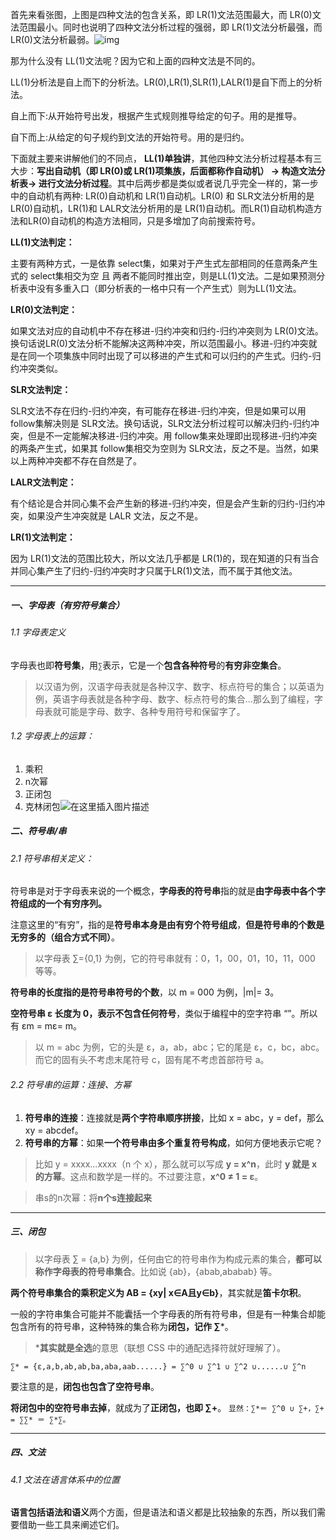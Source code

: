 首先来看张图，上图是四种文法的包含关系，即 LR(1)文法范围最大，而 LR(0)文法范围最小。同时也说明了四种文法分析过程的强弱，即 LR(1)文法分析最强，而 LR(0)文法分析最弱。![img](https://i-blog.csdnimg.cn/blog_migrate/f59a03b9fe70a030cbdc9208f606558f.png)

那为什么没有 LL(1)文法呢？因为它和上面的四种文法是不同的。

LL(1)分析法是自上而下的分析法。LR(0),LR(1),SLR(1),LALR(1)是自下而上的分析法。

自上而下:从开始符号出发，根据产生式规则推导给定的句子。用的是推导。

自下而上:从给定的句子规约到文法的开始符号。用的是归约。

下面就主要来讲解他们的不同点， **LL(1)单独讲**，其他四种文法分析过程基本有三大步：**写出自动机（即 LR(0)或 LR(1)项集族，后面都称作自动机） -> 构造文法分析表-> 进行文法分析过程**。其中后两步都是类似或者说几乎完全一样的，第一步中的自动机有两种: LR(0)自动机和 LR(1)自动机。LR(0) 和 SLR文法分析用的是 LR(0)自动机，LR(1)和 LALR文法分析用的是 LR(1)自动机。而LR(1)自动机构造方法和LR(0)自动机的构造方法相同，只是多增加了向前搜索符号。

**LL(1)文法判定：**

主要有两种方式，一是依靠 select集，如果对于产生式左部相同的任意两条产生式的 select集相交为空 且 两者不能同时推出空，则是LL(1)文法。二是如果预测分析表中没有多重入口（即分析表的一格中只有一个产生式）则为LL(1)文法。

**LR(0)文法判定：**

如果文法对应的自动机中不存在移进-归约冲突和归约-归约冲突则为 LR(0)文法。换句话说LR(0)文法分析不能解决这两种冲突，所以范围最小。移进-归约冲突就是在同一个项集族中同时出现了可以移进的产生式和可以归约的产生式。归约-归约冲突类似。

**SLR文法判定：**

SLR文法不存在归约-归约冲突，有可能存在移进-归约冲突，但是如果可以用 follow集解决则是 SLR文法。换句话说，SLR文法分析过程可以解决归约-归约冲突，但是不一定能解决移进-归约冲突。用 follow集来处理即出现移进-归约冲突的两条产生式，如果其 follow集相交为空则为 SLR文法，反之不是。当然，如果以上两种冲突都不存在自然是了。

**LALR文法判定：**

有个结论是合并同心集不会产生新的移进-归约冲突，但是会产生新的归约-归约冲突，如果没产生冲突就是 LALR 文法，反之不是。

 **LR(1)文法判定：**

因为 LR(1)文法的范围比较大，所以文法几乎都是 LR(1)的，现在知道的只有当合并同心集产生了归约-归约冲突时才只属于LR(1)文法，而不属于其他文法。

---

##### 一、字母表（有穷符号集合）

###### 1.1 字母表定义

字母表也即**符号集**，用`∑`表示，它是一个**包含各种符号**的**有穷非空集合**。

> 以汉语为例，汉语字母表就是各种汉字、数字、标点符号的集合；以英语为例，英语字母表就是各种字母、数字、标点符号的集合…那么到了编程，字母表就可能是字母、数字、各种专用符号和保留字了。

###### 1.2 字母表上的运算：

1. 乘积
2. n次幂
3. 正闭包
4. 克林闭包![在这里插入图片描述](https://i-blog.csdnimg.cn/blog_migrate/47c0c806b02702100377407bfd38af28.png)

##### 二、符号串/串

###### 2.1 符号串相关定义：

符号串是对于字母表来说的一个概念，**字母表的符号串**指的就是**由字母表中各个字符组成的一个有穷序列。**

注意这里的“有穷”，指的是**符号串本身是由有穷个符号组成**，**但是符号串的个数是无穷多的（组合方式不同）**。

> 以字母表 ∑={0,1} 为例，它的符号串就有：0，1，00，01，10，11，000 等等。

**符号串的长度指的是符号串符号的个数**，以 m = 000 为例，|m|= 3。

**空符号串 ε 长度为 0，表示不包含任何符号**，类似于编程中的空字符串 “”。所以有 εm = mε= m。

> 以 m = abc 为例，它的头是 ε，a，ab，abc；它的尾是 ε，c，bc，abc。而它的固有头不考虑末尾符号 c，固有尾不考虑首部符号 a。

###### 2.2 符号串的运算：连接、方幂

1. **符号串的连接**：连接就是**两个字符串顺序拼接**，比如 x = abc，y = def，那么 xy = abcdef。
2. **符号串的方幂**：如果**一个符号串由多个重复符号构成**，如何方便地表示它呢？

> 比如 y = xxxx…xxxx（n 个 x），那么就可以写成 **y = x^n**，此时 **y 就是 x 的方幂**。这点和数学是一样的。不过要注意，**x^0 ≠ 1 = ε**。

> 串s的n次幂：将**n个s连接起来**

------

##### 三、闭包

> 以字母表 ∑ = {a,b} 为例，任何由它的符号串作为构成元素的集合，**都可以称作字母表的符号串集合**。比如说 {ab}，{abab,ababab} 等。

**两个符号串集合的乘积定义为 AB = {xy| x∈A且y∈b}**，其实就是**笛卡尔积**。

一般的字符串集合可能并不能囊括一个字母表的所有符号串，但是有一种集合却能包含所有的符号串，这种特殊的集合称为**闭包，记作 ∑***。

> ***其实就是全选**的意思（联想 CSS 中的通配选择符就好理解了）。

```
∑* = {ε,a,b,ab,ab,ba,aba,aab......} = ∑^0 ∪ ∑^1 ∪ ∑^2 ∪......∪ ∑^n
```

要注意的是，**闭包也包含了空符号串**。

**将闭包中的空符号串去掉**，就成为了**正闭包，也即 ∑+**。
`显然：∑*＝ ∑^0 ∪ ∑+，∑+ = ∑∑* ＝ ∑*∑。`

------

##### 四、文法

###### 4.1 文法在语言体系中的位置

**语言包括语法和语义**两个方面，但是语法和语义都是比较抽象的东西，所以我们需要借助一些工具来阐述它们。

